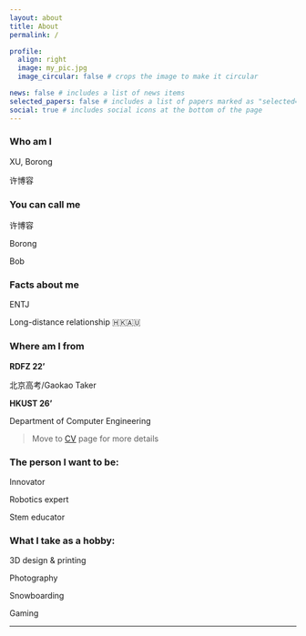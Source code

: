 ```yaml
---
layout: about
title: About
permalink: /

profile:
  align: right
  image: my_pic.jpg
  image_circular: false # crops the image to make it circular

news: false # includes a list of news items
selected_papers: false # includes a list of papers marked as "selected={true}"
social: true # includes social icons at the bottom of the page
---
```


### **Who am I**

XU, Borong

许博容

### **You can call me**

许博容

Borong

Bob

### **Facts about me**

ENTJ

Long-distance relationship 🇭🇰🇦🇺

### **Where am I from**

**RDFZ 22’**

北京高考/Gaokao Taker

**HKUST 26’**

Department of Computer Engineering

> Move to [CV](https://boring180.github.io/cv/) page for more details

### **The person I want to be:**

Innovator

Robotics expert

Stem educator

### **What I take as a hobby:**

3D design & printing

Photography

Snowboarding

Gaming

---

<div class="hidden-elements">
<style>
  .hidden-elements * {display: none;}
</style>
<script type="text/javascript" id="clustrmaps" src="//clustrmaps.com/map_v2.js?d=liXiRh1tmkqJ_50UBF8odTmAU8ZqlBWVweZ4WPyQN8s"></script>
</div>
